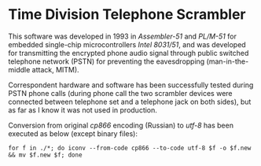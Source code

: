 Time Division Telephone Scrambler
================================

This software was developed in 1993 in *Assembler-51* and *PL/M-51* for embedded single-chip microcontrollers *Intel 8031/51*, and was developed for transmitting the encrypted phone audio signal through public switched telephone network (PSTN) for preventing the eavesdropping (man-in-the-middle attack, MITM).

Correspondent hardware and software has been successfully tested during PSTN phone calls (during phone call the two scrambler devices were connected between telephone set and a telephone jack on both sides), but as far as I know it was not used in production.

Conversion from original *cp866* encoding (Russian) to *utf-8* has been executed as below (except binary files):
```
for f in ./*; do iconv --from-code cp866 --to-code utf-8 $f -o $f.new && mv $f.new $f; done
```
